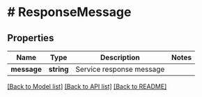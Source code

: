 # # ResponseMessage

## Properties

Name | Type | Description | Notes
------------ | ------------- | ------------- | -------------
**message** | **string** | Service response message |

[[Back to Model list]](../../README.md#models) [[Back to API list]](../../README.md#endpoints) [[Back to README]](../../README.md)

